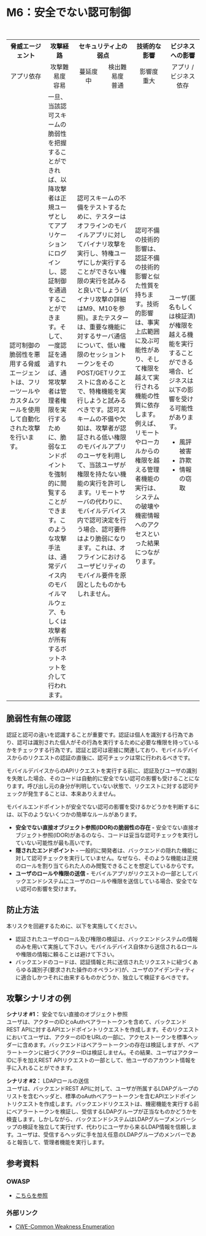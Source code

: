 # M6：安全でない認可制御

<table>
 <tr>
  <th>脅威エージェント</th>
  <th>攻撃経路</th>
  <th colspan="2">セキュリティ上の弱点</th>
  <th>技術的な影響</th>
  <th>ビジネスへの影響</th>
 </tr>
 <tr>
  <td align="center" width="20%">アプリ依存 </td>
  <td align="center" width="15%">攻撃難易度<br>容易</td>
  <td align="center" width="15%">蔓延度<br>中</td>
  <td align="center" width="15%">検出難易度<br>普通</td>
  <td align="center" width="17.5%">影響度<br>重大</td>
  <td align="center" width="17.5%">アプリ / ビジネス依存</td>
 </tr>
 <tr>
  <td>認可制御の脆弱性を悪用する脅威エージェントは、フリーツールやカスタムツールを使用して自動化された攻撃を行います。</td>
  <td>一旦、当該認可スキームの脆弱性を把握することができれば、以降攻撃者は正規ユーザとしてアプリケーションにログインし、認証制御を通過することができます。そして、一度認証を通過すれば、通常攻撃者は管理者権限を実行するために、脆弱なエンドポイントを強制的に閲覧することができます。このような攻撃手法は、通常デバイス内のモバイルマルウェア、もしくは攻撃者が所有するボットネットを介して行われます。</td>
  <td colspan="2">認可スキームの不備をテストするために、テスターはオフラインのモバイルアプリに対してバイナリ攻撃を実行し、特権ユーザにしか実行することができない権限の実行を試みると良いでしょう(バイナリ攻撃の詳細はM9、M10を参照)。またテスターは、重要な機能に対するサーバ通信について、低い権限のセッショントークンをそのPOST/GETリクエストに含めることで、特権機能を実行しようと試みるべきです。認可スキームの不備や欠如は、攻撃者が認証される低い権限のモバイルアプリのユーザを利用して、当該ユーザが権限を持たない機能の実行を許可します。リモートサーバの代わりに、モバイルデバイス内で認可決定を行う場合、認可要件はより脆弱になります。これは、オフラインにおけるユーザビリティのモバイル要件を原因としたものかもしれません。</td>
  <td>認可不備の技術的影響は、認証不備の技術的影響と似た性質を持ちます。技術的影響は、事実上広範囲に及ぶ可能性があり、そして権限を越えて実行される機能の性質に依存します。例えば、リモートやローカルからの権限を越える管理者機能の実行は、システムの破壊や機密情報へのアクセスといった結果につながります。</td>
  <td>ユーザ(匿名もしくは検証済)が権限を越える機能を実行することができる場合、ビジネスは以下の影響を受ける可能性があります。
   <ul>
    <li> 風評被害</li>
    <li> 詐欺</li>
    <li> 情報の窃取</li>
   </ul>
  </td>
 </tr>
</table>


## 脆弱性有無の確認
認証と認可の違いを認識することが重要です。認証は個人を識別する行為であり、認可は識別された個人がその行為を実行するために必要な権限を持っているかをチェックする行為です。認証と認可は密接に関連しており、モバイルデバイスからのリクエストの認証の直後に、認可チェックは常に行われるべきです。

モバイルデバイスからのAPIリクエストを実行する前に、認証及びユーザの識別を失敗した場合、そのコードは自動的に安全でない認可の影響も受けることになります。呼び出し元の身分が判明していない状態で、リクエストに対する認可チェックが発生することは、本来ありえません。

モバイルエンドポイントが安全でない認可の影響を受けるかどうかを判断するには、以下のようないくつかの簡単なルールがあります。

 - **安全でない直接オブジェクト参照(IDOR)の脆弱性の存在 -** 安全でない直接オブジェクト参照(IDOR)があるのなら、コードは妥当な認可チェックを実行していない可能性が最も高いです。
 - **隠されたエンドポイント -** 一般的に開発者は、バックエンドの隠れた機能に対して認可チェックを実行していません。なぜなら、そのような機能は正規のロールを割り当てられた人のみ閲覧できることを想定しているからです。
 - **ユーザのロールや権限の送信 -** モバイルアプリがリクエストの一部としてバックエンドシステムにユーザのロールや権限を送信している場合、安全でない認可の影響を受けます。

## 防止方法
本リスクを回避するために、以下を実施してください。
 - 認証されたユーザのロール及び権限の検証は、バックエンドシステムの情報のみを用いて実施して下さい。モバイルデバイス自体から送信されるロールや権限の情報に頼ることは避けて下さい。
 - バックエンドのコードは、認証情報と共に送信されたリクエストに紐づくあらゆる識別子(要求された操作のオペランド)が、ユーザのアイデンティティに適合しかつそれに由来するものかどうか、独立して検証するべきです。


## 攻撃シナリオの例
**シナリオ #1：** 安全でない直接のオブジェクト参照<br>
  ユーザは、アクターのIDとoAuthベアラートークンを含めて、バックエンドREST APIに対するAPIエンドポイントリクエストを作成します。そのリクエストにおいてユーザは、アクターのIDをURLの一部に、アクセストークンを標準ヘッダーに含めます。バックエンドはベアラートークンの存在は検証しますが、ベアラートークンに紐づくアクターIDは検証しません。その結果、ユーザはアクターIDに手を加えREST APIリクエストの一部として、他ユーザのアカウント情報を手に入れることができます。

**シナリオ #2：** LDAPロールの送信<br>
  ユーザは、バックエンドREST APIに対して、ユーザが所属するLDAPグループのリストを含むヘッダと、標準のoAuthベアラートークンを含むAPIエンドポイントリクエストを作成します。バックエンドリクエストは、機密機能を実行する前にベアラートークンを検証し、受信するLDAPグループが正当なものかどうかを検査します。しかしながら、バックエンドシステムはLDAPグループメンバーシップの検証を独立して実行せず、代わりにユーザから来るLDAP情報を信頼します。ユーザは、受信するヘッダに手を加え任意のLDAPグループのメンバーであると報告して、管理者機能を実行します。


## 参考資料
### OWASP
 - [こちらを参照](https://www.owasp.org/)

### 外部リンク
 - [CWE-Common Weakness Enumeration](http://cwe.mitre.org/)
